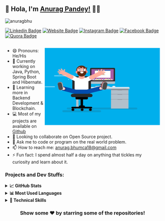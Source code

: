 ## :rainbow:  Hola, I'm [Anurag Pandey!](http://anuragbhu.github.io/) :eyes:👋

<p align="left"> <img src="https://komarev.com/ghpvc/?username=anuragbhu&label=visitors&color=blue&style=plastic" alt="anuragbhu" /> </p>

[![Linkedin Badge](https://img.shields.io/badge/-LinkedIn-0e76a8?style=flat-square&logo=Linkedin&logoColor=white)](https://www.linkedin.com/in/anuragbhu/)
[![Website Badge](https://img.shields.io/badge/Website-3b5998?style=flat-square&logo=google-chrome&logoColor=white)](http://anuragbhu.github.io/)
[![Instagram Badge](https://img.shields.io/badge/-Instagram-e4405f?style=flat-square&logo=Instagram&logoColor=white)](https://www.instagram.com/anurag.bhu/)
[![Facebook Badge](https://img.shields.io/badge/Facebook-1877F2?style=flat-square&logo=facebook&logoColor=white)](https://www.facebook.com/anuragbhu18)
[![Quora Badge](https://img.shields.io/badge/Quora-%23B92B27.svg?&style=flat-square&logo=Quora&logoColor=white)](https://www.quora.com/profile/Anurag-Pandey-363)
<br/>
<br/>

<img align="right" height="250" width="375" alt="" src="/coder.gif" />

- 😄 Pronouns: He/His
- 🔭 Currently working on Java, Python, Spring Boot and Hibernate. 
- 🌱 Learning more in Backend Development & Blockchain.
- 💻 Most of my projects are available on [Github](https://www.github.com/anuragbhu/)
- 👯 Looking to collaborate on Open Source project.
- 💬 Ask me to code or program on the real world problem.
- 📫 How to reach me: <a href="anurag.bhumca18@gmail.com">anurag.bhumca18@gmail.com</a>
- ⚡ Fun fact: I spend almost half a day on anything that tickles my curiosity and learn about it.

### Projects and Dev Stuffs:

<details>	
  <summary><b>📈 GitHub Stats</b></summary>
  <img alt="" src="https://github-readme-stats.vercel.app/api?username=anuragbhu&show_icons=true&hide_border=true" />
</details>

<details>	
  <summary><b>📊 Most Used Languages</b></summary>
  <img align="center" src="https://github-readme-stats.vercel.app/api/top-langs/?username=anuragbhu&theme=light&hide_langs_below=1&hide=html,css" />
</details>

<details>
  <summary><b>🚀 Technical Skills</b></summary>
  <img src="https://img.shields.io/badge/java-%23ED8B00.svg?style=flat&logo=java&logoColor=white">
  <img src="https://img.shields.io/badge/Microsoft_SQL_Server-CC2927?style=flat&logo=microsoft-sql-server&logoColor=white"> 
  <img src="https://img.shields.io/badge/Amazon_AWS-FF9900?style=flat&logo=amazonaws&logoColor=white">
  <img src="https://img.shields.io/badge/-Python%203-black?style=flat&logo=python&logoColor=white">
  <img src="https://img.shields.io/badge/-HTML5-E34F26?style=flat&logo=html5&logoColor=white">
  <img src="https://img.shields.io/badge/-CSS3-1572B6?style=flat&logo=css3&logoColor=white">
  <img src="https://img.shields.io/badge/MySQL-005C84?style=flat&logo=mysql&logoColor=white">
  <img src="https://img.shields.io/badge/PostgreSQL-316192?style=flat&logo=postgresql&logoColor=white">
  <img src="https://img.shields.io/badge/GIT-E44C30?style=flat&logo=git&logoColor=white">
  <img src="https://img.shields.io/badge/json-5E5C5C?style=flat&logo=json&logoColor=white">
  <img src="https://img.shields.io/badge/JavaScript-323330?style=flat&logo=javascript&logoColor=F7DF1E">
  <img src="https://img.shields.io/badge/Spring-6DB33F?style=flat&logo=spring&logoColor=white">
  <img src="https://img.shields.io/badge/Spring_Boot-F2F4F9?style=flat&logo=spring-boot">
  <img src="https://img.shields.io/badge/Hibernate-59666C?style=flat&logo=Hibernate&logoColor=white">
  <img src="https://img.shields.io/badge/Flask-000000?style=flat&logo=flask&logoColor=white">
  <img src="https://img.shields.io/badge/Numpy-777BB4?style=flat&logo=numpy&logoColor=white">
  <img src="https://img.shields.io/badge/Pandas-2C2D72?style=flat&logo=pandas&logoColor=white">
  <img src="https://img.shields.io/badge/SciPy-654FF0?style=flat&logo=SciPy&logoColor=white">
  <img src="https://img.shields.io/badge/scikit_learn-F7931E?style=flat&logo=scikit-learn&logoColor=white">
  <img src="https://img.shields.io/badge/Jira-0052CC?style=flat&logo=Jira&logoColor=white">
  <img src="https://img.shields.io/badge/apache_maven-C71A36?style=flat&logo=apachemaven&logoColor=white">
  <img src="https://img.shields.io/badge/Postman-FF6C37?style=flat&logo=Postman&logoColor=white">
  <img src="https://img.shields.io/badge/Swagger-85EA2D?style=flat&logo=Swagger&logoColor=white">
  <img src="https://img.shields.io/badge/Linux-FCC624?style=flat&logo=linux&logoColor=black">
  <img src="https://img.shields.io/badge/Heroku-430098?style=flat&logo=heroku&logoColor=white">
  <img src="https://img.shields.io/badge/Ubuntu-E95420?style=flat&logo=ubuntu&logoColor=white">
  <img src="https://img.shields.io/badge/IntelliJ_IDEA-000000.svg?style=flat&logo=intellij-idea&logoColor=white">
  <img src="https://img.shields.io/badge/Visual_Studio-5C2D91?style=flat&logo=visual%20studio&logoColor=white">
  <img src="https://img.shields.io/badge/Visual_Studio_Code-0078D4?style=flat&logo=visual%20studio%20code&logoColor=white">
  <img src="https://img.shields.io/badge/PyCharm-000000.svg?&style=flat&logo=PyCharm&logoColor=white">
  <img src="https://img.shields.io/badge/-Bootstrap-563D7C?style=flat&logo=bootstrap&logoColor=white"> <br />
</details>

<div align="center">

### Show some ❤️ by starring some of the repositories!

</div>
